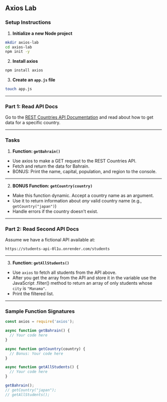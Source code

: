 ## Axios Lab



### Setup Instructions

1. **Initialize a new Node project**

```bash
mkdir axios-lab
cd axios-lab
npm init -y
```

2. **Install axios**

```bash
npm install axios
```

3. **Create an `app.js` file**

```bash
touch app.js
```

---

### Part 1: Read API Docs

Go to the [REST Countries API Documentation](https://restcountries.com/) and read about how to get data for a specific country.

---

### Tasks

1. **Function: `getBahrain()`**

* Use axios to make a GET request to the REST Countries API.
* Fetch and return the data for Bahrain.
* BONUS: Print the name, capital, population, and region to the console.

---

2. **BONUS Function: `getCountry(country)`**

* Make this function dynamic. Accept a country name as an argument.
* Use it to return information about *any* valid country name (e.g., `getCountry("japan")`)
* Handle errors if the country doesn't exist.

---

### Part 2: Read Second API Docs

Assume we have a fictional API available at:

```
https://students-api-0l1u.onrender.com/students
```

---

3. **Function: `getAllStudents()`**

* Use `axios` to fetch all students from the API above.
* After you get the array from the API and store it in the variable use the JavaScript .filter() method to return an array of only students whose `city` is `"Manama"`.
* Print the filtered list.

---

### Sample Function Signatures

```js
const axios = require('axios');

async function getBahrain() {
  // Your code here
}

async function getCountry(country) {
  // Bonus: Your code here
}

async function getAllStudents() {
  // Your code here
}

getBahrain();
// getCountry("japan");
// getAllStudents();
```
